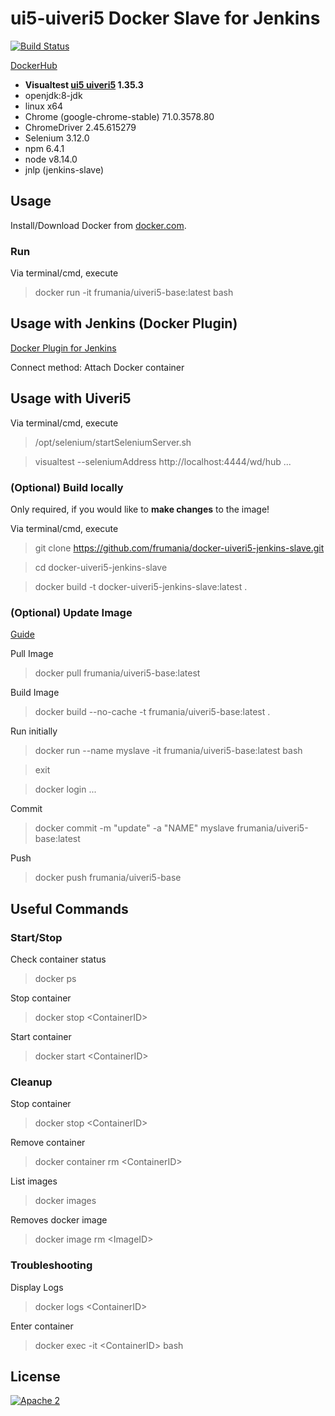 # ui5-uiveri5 Docker Slave for Jenkins

[![Build Status](https://travis-ci.org/frumania/docker-uiveri5-jenkins-slave.svg?branch=master)](https://travis-ci.org/frumania/docker-uiveri5-jenkins-slave)

[DockerHub](https://hub.docker.com/r/frumania/uiveri5-base/)


* **Visualtest [ui5 uiveri5](https://github.com/SAP/ui5-uiveri5) 1.35.3**
* openjdk:8-jdk
* linux x64
* Chrome (google-chrome-stable) 71.0.3578.80
* ChromeDriver 2.45.615279
* Selenium 3.12.0
* npm 6.4.1
* node v8.14.0
* jnlp (jenkins-slave)

## Usage

Install/Download Docker from [docker.com](https://www.docker.com/get-started).

### Run

Via terminal/cmd, execute  
> docker run -it frumania/uiveri5-base:latest bash

## Usage with Jenkins (Docker Plugin)

[Docker Plugin for Jenkins](https://plugins.jenkins.io/docker-plugin)

Connect method: Attach Docker container

## Usage with Uiveri5

Via terminal/cmd, execute   
> /opt/selenium/startSeleniumServer.sh

> visualtest --seleniumAddress http://localhost:4444/wd/hub ...

### (Optional) Build locally

Only required, if you would like to **make changes** to the image!  

Via terminal/cmd, execute  
> git clone https://github.com/frumania/docker-uiveri5-jenkins-slave.git  

> cd docker-uiveri5-jenkins-slave

> docker build -t docker-uiveri5-jenkins-slave:latest .

### (Optional) Update Image

[Guide](https://www.techrepublic.com/article/how-to-create-a-docker-image-and-push-it-to-docker-hub/)

Pull Image  
> docker pull frumania/uiveri5-base:latest

Build Image  
> docker build --no-cache -t frumania/uiveri5-base:latest .

Run initially  
> docker run --name myslave -it frumania/uiveri5-base:latest bash

> exit

> docker login ...

Commit  
> docker commit -m "update" -a "NAME" myslave frumania/uiveri5-base:latest

Push  
> docker push frumania/uiveri5-base

## Useful Commands

### Start/Stop

Check container status
> docker ps

Stop container
> docker stop <ContainerID\>  

Start container
> docker start <ContainerID\>  

### Cleanup

Stop container
> docker stop <ContainerID\>  

Remove container
> docker container rm <ContainerID\>  

List images
> docker images  

Removes docker image
> docker image rm <ImageID\>  

### Troubleshooting

Display Logs
> docker logs <ContainerID\>  

Enter container
> docker exec -it <ContainerID\> bash  

## License

[![Apache 2](https://img.shields.io/badge/license-Apache%202-blue.svg)](./LICENSE.txt)